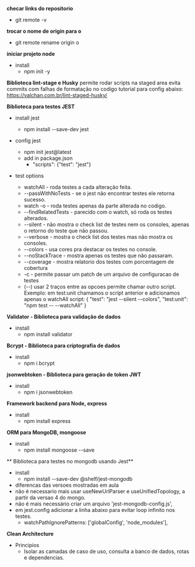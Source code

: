 **checar links do repositorio**
- git remote -v

**trocar o nome de origin para o**
- git remote rename origin o

**iniciar projeto node**
- install
  - npm init -y

**Biblioteca lint-stage e Husky**
permite rodar scripts na staged area
evita commits com falhas de formatação no codigo
tutorial para config abaixo:
https://valchan.com.br/lint-staged-husky/

**Biblioteca para testes JEST**
- install jest 
  - npm install --save-dev jest
- config jest
  - npm init jest@latest
  - add in package.json 
    - "scripts": {"test": "jest"}

- test options
  - watchAll - roda testes a cada alteração feita.
  - --passWithNoTests - se o jest não encontrar testes ele retorna sucesso.
  - watch -o - roda testes apenas da parte alterada no codigo.
  - --findRelatedTests - parecido com o watch, só roda os testes alterados.
  - --silent - não mostra o check list de testes nem os consoles, apenas o retorno do teste que não passou.
  - --verbose - mostra o check list dos testes mas não mostra os consoles.
  - --colors - usa cores pra destacar os testes no console.
  - --noStackTrace - mostra apenas os testes que não passaram.
  - --coverage - mostra relatorio dos testes com porcentagem de cobertura
  -  -c - permite passar um patch de um arquivo de configuracao de testes
  - (--) usar 2 traços entre as opcoes permite chamar outro script. 
          Exemplo: em test:unit chamamos o script anterior e adicionamos apenas o watchAll
          script: {
            "test": "jest --silent --colors",
            "test:unit": "npm test -- --watchAll"
          }  
          
**Validator - Biblioteca para validação de dados**
- install 
  - npm install validator

**Bcrypt - Biblioteca para criptografia de dados**
- install
  - npm i bcrypt

**jsonwebtoken - Biblioteca para geração de token JWT**
- install
  - npm i jsonwebtoken  

**Framework backend  para Node, express**
- install
  - npm install express

**ORM para MongoDB, mongoose**
- install
  - npm install mongoose --save

** Biblioteca para testes no mongodb usando Jest**
- install
  - npm install --save-dev @shelf/jest-mongodb 
- diferencas das versoes mostradas em aula
 - não é necessario mais usar useNewUrlParser e useUnifiedTopology, a partir da versao 4 do mongo. 
 - não é mais necessário criar um arquivo 'jest-mongodb-config.js',
 - em jest.config adicionar a linha abaixo para evitar loop infinito nos testes.
   - watchPathIgnorePatterns: ['globalConfig', 'node_modules'],

**Clean Architecture**
- Principios
  - Isolar as camadas de caso de uso, consulta a banco de dados, rotas e dependencias.  


